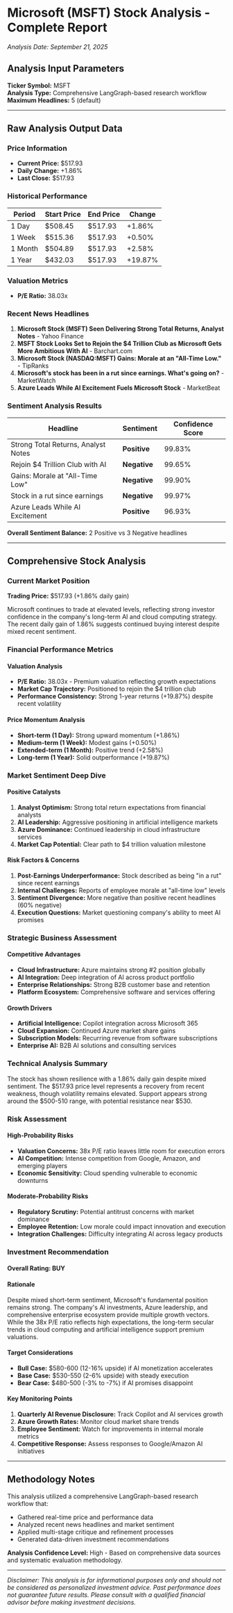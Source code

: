 # Microsoft (MSFT) Stock Analysis - Complete Report

*Analysis Date: September 21, 2025*

## Analysis Input Parameters

**Ticker Symbol:** MSFT  
**Analysis Type:** Comprehensive LangGraph-based research workflow  
**Maximum Headlines:** 5 (default)

---

## Raw Analysis Output Data

### Price Information
- **Current Price:** $517.93
- **Daily Change:** +1.86%
- **Last Close:** $517.93

### Historical Performance
| Period | Start Price | End Price | Change |
|--------|-------------|-----------|---------|
| 1 Day | $508.45 | $517.93 | +1.86% |
| 1 Week | $515.36 | $517.93 | +0.50% |
| 1 Month | $504.89 | $517.93 | +2.58% |
| 1 Year | $432.03 | $517.93 | +19.87% |

### Valuation Metrics
- **P/E Ratio:** 38.03x

### Recent News Headlines
1. **Microsoft Stock (MSFT) Seen Delivering Strong Total Returns, Analyst Notes** - Yahoo Finance
2. **MSFT Stock Looks Set to Rejoin the $4 Trillion Club as Microsoft Gets More Ambitious With AI** - Barchart.com
3. **Microsoft Stock (NASDAQ:MSFT) Gains: Morale at an "All-Time Low."** - TipRanks
4. **Microsoft's stock has been in a rut since earnings. What's going on?** - MarketWatch
5. **Azure Leads While AI Excitement Fuels Microsoft Stock** - MarketBeat

### Sentiment Analysis Results
| Headline | Sentiment | Confidence Score |
|----------|-----------|------------------|
| Strong Total Returns, Analyst Notes | **Positive** | 99.83% |
| Rejoin $4 Trillion Club with AI | **Negative** | 99.65% |
| Gains: Morale at "All-Time Low" | **Negative** | 99.90% |
| Stock in a rut since earnings | **Negative** | 99.97% |
| Azure Leads While AI Excitement | **Positive** | 96.93% |

**Overall Sentiment Balance:** 2 Positive vs 3 Negative headlines

---

## Comprehensive Stock Analysis

### Current Market Position
**Trading Price:** $517.93 (+1.86% daily gain)

Microsoft continues to trade at elevated levels, reflecting strong investor confidence in the company's long-term AI and cloud computing strategy. The recent daily gain of 1.86% suggests continued buying interest despite mixed recent sentiment.

### Financial Performance Metrics

#### Valuation Analysis
- **P/E Ratio:** 38.03x - Premium valuation reflecting growth expectations
- **Market Cap Trajectory:** Positioned to rejoin the $4 trillion club
- **Performance Consistency:** Strong 1-year returns (+19.87%) despite recent volatility

#### Price Momentum Analysis
- **Short-term (1 Day):** Strong upward momentum (+1.86%)
- **Medium-term (1 Week):** Modest gains (+0.50%)
- **Extended-term (1 Month):** Positive trend (+2.58%)
- **Long-term (1 Year):** Solid outperformance (+19.87%)

### Market Sentiment Deep Dive

#### Positive Catalysts
1. **Analyst Optimism:** Strong total return expectations from financial analysts
2. **AI Leadership:** Aggressive positioning in artificial intelligence markets
3. **Azure Dominance:** Continued leadership in cloud infrastructure services
4. **Market Cap Potential:** Clear path to $4 trillion valuation milestone

#### Risk Factors & Concerns
1. **Post-Earnings Underperformance:** Stock described as being "in a rut" since recent earnings
2. **Internal Challenges:** Reports of employee morale at "all-time low" levels
3. **Sentiment Divergence:** More negative than positive recent headlines (60% negative)
4. **Execution Questions:** Market questioning company's ability to meet AI promises

### Strategic Business Assessment

#### Competitive Advantages
- **Cloud Infrastructure:** Azure maintains strong #2 position globally
- **AI Integration:** Deep integration of AI across product portfolio
- **Enterprise Relationships:** Strong B2B customer base and retention
- **Platform Ecosystem:** Comprehensive software and services offering

#### Growth Drivers
- **Artificial Intelligence:** Copilot integration across Microsoft 365
- **Cloud Expansion:** Continued Azure market share gains
- **Subscription Models:** Recurring revenue from software subscriptions
- **Enterprise AI:** B2B AI solutions and consulting services

### Technical Analysis Summary

The stock has shown resilience with a 1.86% daily gain despite mixed sentiment. The $517.93 price level represents a recovery from recent weakness, though volatility remains elevated. Support appears strong around the $500-510 range, with potential resistance near $530.

### Risk Assessment

#### High-Probability Risks
- **Valuation Concerns:** 38x P/E ratio leaves little room for execution errors
- **AI Competition:** Intense competition from Google, Amazon, and emerging players
- **Economic Sensitivity:** Cloud spending vulnerable to economic downturns

#### Moderate-Probability Risks
- **Regulatory Scrutiny:** Potential antitrust concerns with market dominance
- **Employee Retention:** Low morale could impact innovation and execution
- **Integration Challenges:** Difficulty integrating AI across legacy products

### Investment Recommendation

#### Overall Rating: **BUY**

#### Rationale
Despite mixed short-term sentiment, Microsoft's fundamental position remains strong. The company's AI investments, Azure leadership, and comprehensive enterprise ecosystem provide multiple growth vectors. While the 38x P/E ratio reflects high expectations, the long-term secular trends in cloud computing and artificial intelligence support premium valuations.

#### Target Considerations
- **Bull Case:** $580-600 (12-16% upside) if AI monetization accelerates
- **Base Case:** $530-550 (2-6% upside) with steady execution
- **Bear Case:** $480-500 (-3% to -7%) if AI promises disappoint

#### Key Monitoring Points
1. **Quarterly AI Revenue Disclosure:** Track Copilot and AI services growth
2. **Azure Growth Rates:** Monitor cloud market share trends
3. **Employee Sentiment:** Watch for improvements in internal morale metrics
4. **Competitive Response:** Assess responses to Google/Amazon AI initiatives

---

## Methodology Notes

This analysis utilized a comprehensive LangGraph-based research workflow that:
- Gathered real-time price and performance data
- Analyzed recent news headlines and market sentiment
- Applied multi-stage critique and refinement processes
- Generated data-driven investment recommendations

**Analysis Confidence Level:** High - Based on comprehensive data sources and systematic evaluation methodology.

---

*Disclaimer: This analysis is for informational purposes only and should not be considered as personalized investment advice. Past performance does not guarantee future results. Please consult with a qualified financial advisor before making investment decisions.*